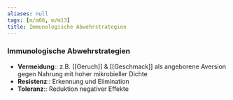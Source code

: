 ```yaml
---
aliases: null
tags: [m/m08, m/m13]
title: Immunologische Abwehrstrategien
---
```

### Immunologische Abwehrstrategien
- **Vermeidung**:: z.B. [[Geruch]] & [[Geschmack]] als angeborene Aversion gegen Nahrung mit hoher mikrobieller Dichte
- **Resistenz**:: Erkennung und Elimination
- **Toleranz**:: Reduktion negativer Effekte

